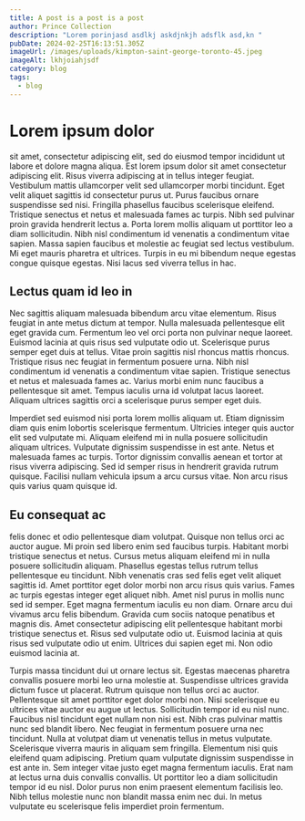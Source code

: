 ```yaml
---
title: A post is a post is a post
author: Prince Collection
description: "Lorem porinjasd asdlkj askdjnkjh adsflk asd,kn "
pubDate: 2024-02-25T16:13:51.305Z
imageUrl: /images/uploads/kimpton-saint-george-toronto-45.jpeg
imageAlt: lkhjoiahjsdf
category: blog
tags:
  - blog
---
```

# Lorem ipsum dolor 

sit amet, consectetur adipiscing elit, sed do eiusmod tempor incididunt ut labore et dolore magna aliqua. Est lorem ipsum dolor sit amet consectetur adipiscing elit. Risus viverra adipiscing at in tellus integer feugiat. Vestibulum mattis ullamcorper velit sed ullamcorper morbi tincidunt. Eget velit aliquet sagittis id consectetur purus ut. Purus faucibus ornare suspendisse sed nisi. Fringilla phasellus faucibus scelerisque eleifend. Tristique senectus et netus et malesuada fames ac turpis. Nibh sed pulvinar proin gravida hendrerit lectus a. Porta lorem mollis aliquam ut porttitor leo a diam sollicitudin. Nibh nisl condimentum id venenatis a condimentum vitae sapien. Massa sapien faucibus et molestie ac feugiat sed lectus vestibulum. Mi eget mauris pharetra et ultrices. Turpis in eu mi bibendum neque egestas congue quisque egestas. Nisi lacus sed viverra tellus in hac.

## Lectus quam id leo in

Nec sagittis aliquam malesuada bibendum arcu vitae elementum. Risus feugiat in ante metus dictum at tempor. Nulla malesuada pellentesque elit eget gravida cum. Fermentum leo vel orci porta non pulvinar neque laoreet. Euismod lacinia at quis risus sed vulputate odio ut. Scelerisque purus semper eget duis at tellus. Vitae proin sagittis nisl rhoncus mattis rhoncus. Tristique risus nec feugiat in fermentum posuere urna. Nibh nisl condimentum id venenatis a condimentum vitae sapien. Tristique senectus et netus et malesuada fames ac. Varius morbi enim nunc faucibus a pellentesque sit amet. Tempus iaculis urna id volutpat lacus laoreet. Aliquam ultrices sagittis orci a scelerisque purus semper eget duis.

Imperdiet sed euismod nisi porta lorem mollis aliquam ut. Etiam dignissim diam quis enim lobortis scelerisque fermentum. Ultricies integer quis auctor elit sed vulputate mi. Aliquam eleifend mi in nulla posuere sollicitudin aliquam ultrices. Vulputate dignissim suspendisse in est ante. Netus et malesuada fames ac turpis. Tortor dignissim convallis aenean et tortor at risus viverra adipiscing. Sed id semper risus in hendrerit gravida rutrum quisque. Facilisi nullam vehicula ipsum a arcu cursus vitae. Non arcu risus quis varius quam quisque id.

## Eu consequat ac 

felis donec et odio pellentesque diam volutpat. Quisque non tellus orci ac auctor augue. Mi proin sed libero enim sed faucibus turpis. Habitant morbi tristique senectus et netus. Cursus metus aliquam eleifend mi in nulla posuere sollicitudin aliquam. Phasellus egestas tellus rutrum tellus pellentesque eu tincidunt. Nibh venenatis cras sed felis eget velit aliquet sagittis id. Amet porttitor eget dolor morbi non arcu risus quis varius. Fames ac turpis egestas integer eget aliquet nibh. Amet nisl purus in mollis nunc sed id semper. Eget magna fermentum iaculis eu non diam. Ornare arcu dui vivamus arcu felis bibendum. Gravida cum sociis natoque penatibus et magnis dis. Amet consectetur adipiscing elit pellentesque habitant morbi tristique senectus et. Risus sed vulputate odio ut. Euismod lacinia at quis risus sed vulputate odio ut enim. Ultrices dui sapien eget mi. Non odio euismod lacinia at.

Turpis massa tincidunt dui ut ornare lectus sit. Egestas maecenas pharetra convallis posuere morbi leo urna molestie at. Suspendisse ultrices gravida dictum fusce ut placerat. Rutrum quisque non tellus orci ac auctor. Pellentesque sit amet porttitor eget dolor morbi non. Nisi scelerisque eu ultrices vitae auctor eu augue ut lectus. Sollicitudin tempor id eu nisl nunc. Faucibus nisl tincidunt eget nullam non nisi est. Nibh cras pulvinar mattis nunc sed blandit libero. Nec feugiat in fermentum posuere urna nec tincidunt. Nulla at volutpat diam ut venenatis tellus in metus vulputate. Scelerisque viverra mauris in aliquam sem fringilla. Elementum nisi quis eleifend quam adipiscing. Pretium quam vulputate dignissim suspendisse in est ante in. Sem integer vitae justo eget magna fermentum iaculis. Erat nam at lectus urna duis convallis convallis. Ut porttitor leo a diam sollicitudin tempor id eu nisl. Dolor purus non enim praesent elementum facilisis leo. Nibh tellus molestie nunc non blandit massa enim nec dui. In metus vulputate eu scelerisque felis imperdiet proin fermentum.
